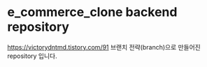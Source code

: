 # e_commerce_clone backend repository
https://victorydntmd.tistory.com/91
브랜치 전략(branch)으로 만들어진 repository 입니다.

